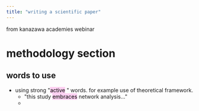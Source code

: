 ```yaml
---
title: "writing a scientific paper"
---
```


from kanazawa academies webinar

# methodology section
## words to use
- using strong "<mark style="background: #FFB8EBA6;">active</mark> " words. for example use of theoretical framework. 
	- "this study <mark style="background: #FFB8EBA6;">embraces</mark> network analysis..."
	- 